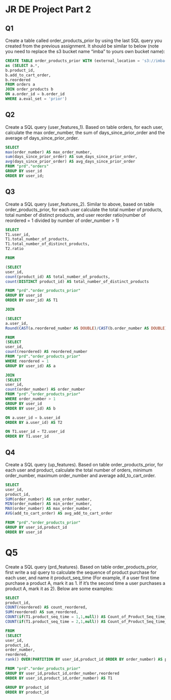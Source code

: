 
# JR DE Project Part 2
## Q1
Create a table called order_products_prior by using the last SQL query you created from the previous assignment. It should be similar to below (note you need to replace the s3 bucket name “imba” to yours own bucket name):

```SQL
CREATE TABLE order_products_prior WITH (external_location = 's3://imba-jack/features/order_products_prior/', format = 'parquet')
as (SELECT a.*,
b.product_id,
b.add_to_cart_order,
b.reordered
FROM orders a
JOIN order_products b
ON a.order_id = b.order_id
WHERE a.eval_set = 'prior')
```

## Q2
Create a SQL query (user_features_1). Based on table orders, for each user, calculate the max order_number, the sum of days_since_prior_order and the average of days_since_prior_order.

```SQL
SELECT
max(order_number) AS max_order_number,
sum(days_since_prior_order) AS sum_days_since_prior_order,
avg(days_since_prior_order) AS avg_days_since_prior_order
FROM "prd"."orders"
GROUP BY user_id
ORDER BY user_id;
```

## Q3
Create a SQL query (user_features_2). Similar to above, based on table order_products_prior, for each user calculate the total number of products, total number of distinct products, and user reorder ratio(number of reordered = 1 divided by number of order_number > 1)


```SQL
SELECT
T1.user_id,
T1.total_number_of_products,
T1.total_number_of_distinct_products,
T2.ratio

FROM

(SELECT 
user_id,
count(product_id) AS total_number_of_products,
count(DISTINCT product_id) AS total_number_of_distinct_products

FROM "prd"."order_products_prior" 
GROUP BY user_id
ORDER BY user_id) AS T1

JOIN

(SELECT 
a.user_id,
Round(CAST(a.reordered_number AS DOUBLE)/CAST(b.order_number AS DOUBLE),3) AS ratio

FROM 
(SELECT 
user_id,
count(reordered) AS reordered_number
FROM "prd"."order_products_prior" 
WHERE reordered = 1
GROUP BY user_id) AS a

JOIN
(SELECT 
user_id,
count(order_number) AS order_number
FROM "prd"."order_products_prior"  
WHERE order_number > 1
GROUP BY user_id
ORDER BY user_id) AS b

ON a.user_id = b.user_id
ORDER BY a.user_id) AS T2

ON T1.user_id = T2.user_id
ORDER BY T1.user_id
```

## Q4


Create a SQL query (up_features). Based on table order_products_prior, for each user and product, calculate the total number of orders, minimum order_number, maximum order_number and average add_to_cart_order.

```SQL
SELECT 
user_id,
product_id,
SUM(order_number) AS sum_order_number,
MIN(order_number) AS min_order_number,
MAX(order_number) AS max_order_number,
AVG(add_to_cart_order) AS avg_add_to_cart_order

FROM "prd"."order_products_prior" 
GROUP BY user_id,product_id
ORDER BY user_id
```

# Q5

Create a SQL query (prd_features). Based on table order_products_prior, first write a sql query to calculate the sequence of product purchase for each user, and name it product_seq_time (For example, if a user first time purchase a product A, mark it as 1. If it’s the second time a user purchases a product A, mark it as 2). Below are some examples:

```SQL
SELECT
product_id,
COUNT(reordered) AS count_reordered,
SUM(reordered) AS sum_reordered,
COUNT(if(T1.product_seq_time = 1,1,null)) AS Count_of_Product_Seq_time_is_1,
COUNT(if(T1.product_seq_time = 2,1,null)) AS Count_of_Product_Seq_time_is_2

FROM
(SELECT 
user_id,
product_id,
order_number,
reordered,
rank() OVER(PARTITION BY user_id,product_id ORDER BY order_number) AS product_seq_time

FROM "prd"."order_products_prior"
GROUP BY user_id,product_id,order_number,reordered
ORDER BY user_id,product_id,order_number) AS T1

GROUP BY product_id
ORDER BY product_id
```
